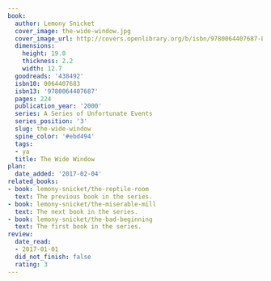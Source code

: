 ```yaml
---
book:
  author: Lemony Snicket
  cover_image: the-wide-window.jpg
  cover_image_url: http://covers.openlibrary.org/b/isbn/9780064407687-L.jpg
  dimensions:
    height: 19.0
    thickness: 2.2
    width: 12.7
  goodreads: '438492'
  isbn10: 0064407683
  isbn13: '9780064407687'
  pages: 224
  publication_year: '2000'
  series: A Series of Unfortunate Events
  series_position: '3'
  slug: the-wide-window
  spine_color: '#ebd494'
  tags:
  - ya
  title: The Wide Window
plan:
  date_added: '2017-02-04'
related_books:
- book: lemony-snicket/the-reptile-room
  text: The previous book in the series.
- book: lemony-snicket/the-miserable-mill
  text: The next book in the series.
- book: lemony-snicket/the-bad-beginning
  text: The first book in the series.
review:
  date_read:
  - 2017-01-01
  did_not_finish: false
  rating: 3
---
```

